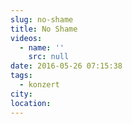 ```yaml
---
slug: no-shame
title: No Shame
videos:
  - name: ''
    src: null
date: 2016-05-26 07:15:38
tags:
  - konzert
city:
location:
---
```

